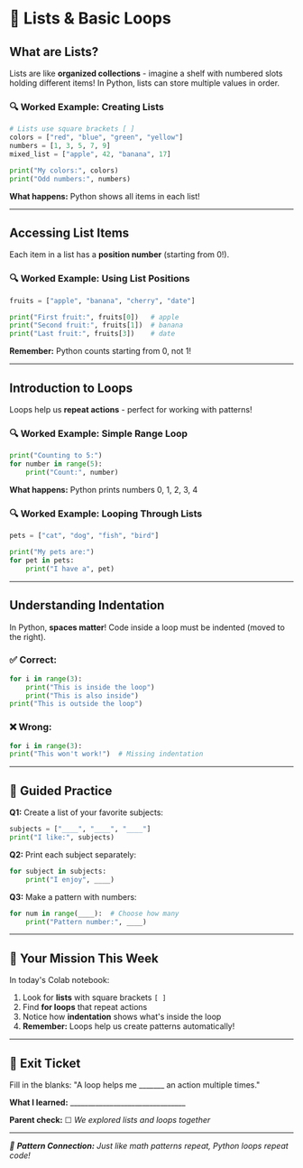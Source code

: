 # 🐍 Lists & Basic Loops

## What are Lists?
Lists are like **organized collections** - imagine a shelf with numbered slots holding different items! In Python, lists can store multiple values in order.

### 🔍 Worked Example: Creating Lists

```python
# Lists use square brackets [ ]
colors = ["red", "blue", "green", "yellow"]
numbers = [1, 3, 5, 7, 9]
mixed_list = ["apple", 42, "banana", 17]

print("My colors:", colors)
print("Odd numbers:", numbers)
```

**What happens:** Python shows all items in each list!

---

## Accessing List Items
Each item in a list has a **position number** (starting from 0!).

### 🔍 Worked Example: Using List Positions

```python
fruits = ["apple", "banana", "cherry", "date"]

print("First fruit:", fruits[0])   # apple
print("Second fruit:", fruits[1])  # banana
print("Last fruit:", fruits[3])    # date
```

**Remember:** Python counts starting from 0, not 1!

---

## Introduction to Loops
Loops help us **repeat actions** - perfect for working with patterns!

### 🔍 Worked Example: Simple Range Loop

```python
print("Counting to 5:")
for number in range(5):
    print("Count:", number)
```

**What happens:** Python prints numbers 0, 1, 2, 3, 4

### 🔍 Worked Example: Looping Through Lists

```python
pets = ["cat", "dog", "fish", "bird"]

print("My pets are:")
for pet in pets:
    print("I have a", pet)
```

---

## Understanding Indentation
In Python, **spaces matter**! Code inside a loop must be indented (moved to the right).

### ✅ Correct:
```python
for i in range(3):
    print("This is inside the loop")
    print("This is also inside")
print("This is outside the loop")
```

### ❌ Wrong:
```python
for i in range(3):
print("This won't work!")  # Missing indentation
```

---

## 📝 Guided Practice

**Q1:** Create a list of your favorite subjects:
```python
subjects = ["____", "____", "____"]
print("I like:", subjects)
```

**Q2:** Print each subject separately:
```python
for subject in subjects:
    print("I enjoy", ____)
```

**Q3:** Make a pattern with numbers:
```python
for num in range(____):  # Choose how many
    print("Pattern number:", ____)
```

---

## 🚀 Your Mission This Week
In today's Colab notebook:
1. Look for **lists** with square brackets `[ ]`
2. Find **for loops** that repeat actions
3. Notice how **indentation** shows what's inside the loop
4. **Remember:** Loops help us create patterns automatically!

---

## 🎯 Exit Ticket
Fill in the blanks: "A loop helps me _______ an action multiple times."

**What I learned:** ________________________________

**Parent check:** ☐ *We explored lists and loops together*

---

*🔄 **Pattern Connection:** Just like math patterns repeat, Python loops repeat code!*